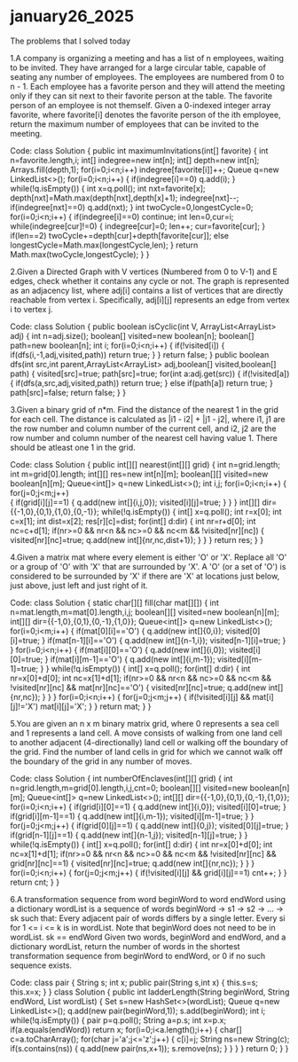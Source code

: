 # january26_2025
The problems that I solved today

1.A company is organizing a meeting and has a list of n employees, waiting to be invited. They have arranged for a large circular table, capable of seating any number of employees. The employees are numbered from 0 to n - 1. Each employee has a favorite person and they will attend the meeting only if they can sit next to their favorite person at the table. The favorite person of an employee is not themself. Given a 0-indexed integer array favorite, where favorite[i] denotes the favorite person of the ith employee, return the maximum number of employees that can be invited to the meeting.

Code:
class Solution 
{
    public int maximumInvitations(int[] favorite) 
    {
        int n=favorite.length,i;
        int[] indegree=new int[n];
        int[] depth=new int[n];
        Arrays.fill(depth,1);
        for(i=0;i<n;i++)
            indegree[favorite[i]]++;
        Queue<Integer> q=new LinkedList<>();
        for(i=0;i<n;i++)
        {
            if(indegree[i]==0)
                q.add(i);
        }
        while(!q.isEmpty())
        {
            int x=q.poll();
            int nxt=favorite[x];
            depth[nxt]=Math.max(depth[nxt],depth[x]+1);
            indegree[nxt]--;
            if(indegree[nxt]==0)
                q.add(nxt);
        }
        int twoCycle=0,longestCycle=0;
        for(i=0;i<n;i++)
        {
            if(indegree[i]==0)
                continue;
            int len=0,cur=i;
            while(indegree[cur]!=0)
            {
                indegree[cur]=0;
                len++;
                cur=favorite[cur];
            }
            if(len==2)
                twoCycle+=depth[cur]+depth[favorite[cur]];
            else
                longestCycle=Math.max(longestCycle,len);
        }
        return Math.max(twoCycle,longestCycle);
    }
}

2.Given a Directed Graph with V vertices (Numbered from 0 to V-1) and E edges, check whether it contains any cycle or not. The graph is represented as an adjacency list, where adj[i] contains a list of vertices that are directly reachable from vertex i. Specifically, adj[i][j] represents an edge from vertex i to vertex j.

Code:
class Solution {
    public boolean isCyclic(int V, ArrayList<ArrayList<Integer>> adj) {
        int n=adj.size();
        boolean[] visited=new boolean[n];
        boolean[] path=new boolean[n];
        int i;
        for(i=0;i<n;i++)
        {
            if(!visited[i])
            {
                if(dfs(i,-1,adj,visited,path))
                    return true;
            }
        }
        return false;
    }
    public boolean dfs(int src,int parent,ArrayList<ArrayList<Integer>> adj,boolean[] visited,boolean[] path)
    {
        visited[src]=true;
        path[src]=true;
        for(int a:adj.get(src))
        {
            if(!visited[a])
            {
                if(dfs(a,src,adj,visited,path))
                    return true;
            }
            else if(path[a])
                return true;
        }
        path[src]=false;
        return false;
    }
}

3.Given a binary grid of n*m. Find the distance of the nearest 1 in the grid for each cell. The distance is calculated as |i1  - i2| + |j1 - j2|, where i1, j1 are the row number and column number of the current cell, and i2, j2 are the row number and column number of the nearest cell having value 1. There should be atleast one 1 in the grid. 

Code:
class Solution
{
    public int[][] nearest(int[][] grid)
    {
        int n=grid.length;
        int m=grid[0].length;
        int[][] res=new int[n][m];
        boolean[][] visited=new boolean[n][m];
        Queue<int[]> q=new LinkedList<>();
        int i,j;
        for(i=0;i<n;i++)
        {
            for(j=0;j<m;j++)    
            {
                if(grid[i][j]==1)
                {
                    q.add(new int[]{i,j,0});
                    visited[i][j]=true;
                }
            }
        }
        int[][] dir={{-1,0},{0,1},{1,0},{0,-1}};
        while(!q.isEmpty())
        {
            int[] x=q.poll();
            int r=x[0];
            int c=x[1];
            int dist=x[2];
            res[r][c]=dist;
            for(int[] d:dir)
            {
                int nr=r+d[0];
                int nc=c+d[1];
                if(nr>=0 && nr<n && nc>=0 && nc<m && !visited[nr][nc])
                {
                    visited[nr][nc]=true;
                    q.add(new int[]{nr,nc,dist+1});
                }
            }
        }
        return res;
    }
}

4.Given a matrix mat where every element is either 'O' or 'X'. Replace all 'O' or a group of 'O' with 'X' that are surrounded by 'X'. A 'O' (or a set of 'O') is considered to be surrounded by 'X' if there are 'X' at locations just below, just above, just left and just right of it.

Code:
class Solution {
    static char[][] fill(char mat[][]) {
        int n=mat.length,m=mat[0].length,i,j;
        boolean[][] visited=new boolean[n][m];
        int[][] dir={{-1,0},{0,1},{0,-1},{1,0}};
        Queue<int[]> q=new LinkedList<>();
        for(i=0;i<m;i++)
        {
            if(mat[0][i]=='O')
            {
                q.add(new int[]{0,i});
                visited[0][i]=true;
            }
            if(mat[n-1][i]=='O')
            {
                q.add(new int[]{n-1,i});
                visited[n-1][i]=true;
            }
        }
        for(i=0;i<n;i++)
        {
            if(mat[i][0]=='O')
            {
                q.add(new int[]{i,0});
                visited[i][0]=true;
            }
            if(mat[i][m-1]=='O')
            {
                q.add(new int[]{i,m-1});
                visited[i][m-1]=true;
            }
        }
        while(!q.isEmpty())
        {
            int[] x=q.poll();
            for(int[] d:dir)
            {
                int nr=x[0]+d[0];
                int nc=x[1]+d[1];
                if(nr>=0 && nr<n && nc>=0 && nc<m && !visited[nr][nc] && mat[nr][nc]=='O')
                {
                    visited[nr][nc]=true;
                    q.add(new int[]{nr,nc});
                }
            }
        }
        for(i=0;i<n;i++)
        {
            for(j=0;j<m;j++)
            {
                if(!visited[i][j] && mat[i][j]!='X')
                    mat[i][j]='X';
            }
        }
        return mat;
    }
}

5.You are given an n x m binary matrix grid, where 0 represents a sea cell and 1 represents a land cell. A move consists of walking from one land cell to another adjacent (4-directionally) land cell or walking off the boundary of the grid. Find the number of land cells in grid for which we cannot walk off the boundary of the grid in any number of moves.

Code:
class Solution {
    int numberOfEnclaves(int[][] grid) {
        int n=grid.length,m=grid[0].length,i,j,cnt=0;
        boolean[][] visited=new boolean[n][m];
        Queue<int[]> q=new LinkedList<>();
        int[][] dir={{-1,0},{0,1},{0,-1},{1,0}};
        for(i=0;i<n;i++)
        {
            if(grid[i][0]==1)
            {
                q.add(new int[]{i,0});
                visited[i][0]=true;
            }
            if(grid[i][m-1]==1)
            {
                q.add(new int[]{i,m-1});
                visited[i][m-1]=true;
            }
        }
        for(j=0;j<m;j++)
        {
            if(grid[0][j]==1)
            {
                q.add(new int[]{0,j});
                visited[0][j]=true;
            }
            if(grid[n-1][j]==1)
            {
                q.add(new int[]{n-1,j});
                visited[n-1][j]=true;
            }
        }
        while(!q.isEmpty())
        {
            int[] x=q.poll();
            for(int[] d:dir)
            {
                int nr=x[0]+d[0];
                int nc=x[1]+d[1];
                if(nr>=0 && nr<n && nc>=0 && nc<m && !visited[nr][nc] && grid[nr][nc]==1)
                {
                    visited[nr][nc]=true;
                    q.add(new int[]{nr,nc});
                }
            }
        }
        for(i=0;i<n;i++)
        {
            for(j=0;j<m;j++)
            {
                if(!visited[i][j] && grid[i][j]==1)
                    cnt++;
            }
        }
        return cnt;
    }
}

6.A transformation sequence from word beginWord to word endWord using a dictionary wordList is a sequence of words beginWord -> s1 -> s2 -> ... -> sk such that: Every adjacent pair of words differs by a single letter. Every si for 1 <= i <= k is in wordList. Note that beginWord does not need to be in wordList. sk == endWord Given two words, beginWord and endWord, and a dictionary wordList, return the number of words in the shortest transformation sequence from beginWord to endWord, or 0 if no such sequence exists.

Code:
class pair
{
    String s;
    int x;
    public pair(String s,int x)
    {
        this.s=s;
        this.x=x;
    }
}
class Solution {
    public int ladderLength(String beginWord, String endWord, List<String> wordList) {
        Set<String> s=new HashSet<>(wordList);
        Queue<pair> q=new LinkedList<>();
        q.add(new pair(beginWord,1));
        s.add(beginWord);
        int i;
        while(!q.isEmpty())
        {
            pair p=q.poll();
            String a=p.s;
            int x=p.x;
            if(a.equals(endWord))
                return x;
            for(i=0;i<a.length();i++)
            {
                char[] c=a.toCharArray();
                for(char j='a';j<='z';j++)
                {
                    c[i]=j;
                    String ns=new String(c);
                    if(s.contains(ns))
                    {
                        q.add(new pair(ns,x+1));
                        s.remove(ns);
                    }
                }
            }
        }
        return 0;
    }
}
